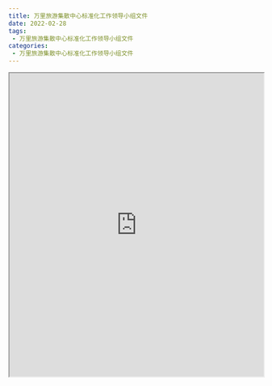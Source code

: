 ```yaml
---
title: 万里旅游集散中心标准化工作领导小组文件
date: 2022-02-28
tags:
 - 万里旅游集散中心标准化工作领导小组文件
categories:
 - 万里旅游集散中心标准化工作领导小组文件
---
```




<iframe src="http://localhost:8080/pdf/web/viewer.html?file=https://vkceyugu.cdn.bspapp.com/VKCEYUGU-f2824a45-8901-4778-8647-e91230414af7/aeb6fea1-64b1-478e-b614-c01cfb03356f.pdf" width="100%" height="600px"></iframe>